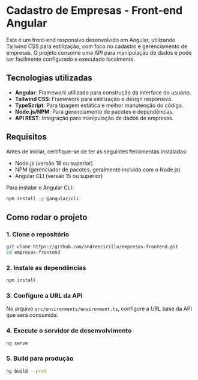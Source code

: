 # Cadastro de Empresas - Front-end Angular

Este é um front-end responsivo desenvolvido em Angular, utilizando Tailwind CSS para estilização, com foco no cadastro e gerenciamento de empresas. O projeto consome uma API para manipulação de dados e pode ser facilmente configurado e executado localmente.

## Tecnologias utilizadas

- **Angular**: Framework utilizado para construção da interface do usuário.
- **Tailwind CSS**: Framework para estilização e design responsivo.
- **TypeScript**: Para tipagem estática e melhor manutenção do código.
- **Node.js/NPM**: Para gerenciamento de pacotes e dependências.
- **API REST**: Integração para manipulação de dados de empresas.

## Requisitos

Antes de iniciar, certifique-se de ter as seguintes ferramentas instaladas:

- Node.js (versão 18 ou superior)
- NPM (gerenciador de pacotes, geralmente incluído com o Node.js)
- Angular CLI (versão 15 ou superior)

Para instalar o Angular CLI:
```bash
npm install -g @angular/cli
```

## Como rodar o projeto

### 1. Clone o repositório

```bash
git clone https://github.com/andreecirillo/empresas-frontend.git
cd empresas-frontend
```

### 2. Instale as dependências

```bash
npm install
```

### 3. Configure a URL da API

No arquivo `src/environments/environment.ts`, configure a URL base da API que será consumida.

### 4. Execute o servidor de desenvolvimento

```bash
ng serve
```

### 5. Build para produção

```bash
ng build --prod
```
